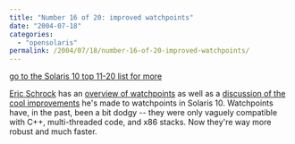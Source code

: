 ```yaml
---
title: "Number 16 of 20: improved watchpoints"
date: "2004-07-18"
categories:
  - "opensolaris"
permalink: /2004/07/18/number-16-of-20-improved-watchpoints/
---
```


[go to the Solaris 10 top 11-20 list for more](http://dtrace.org/blogs/ahl/the_solaris_10_top_11)

[Eric Schrock](http://blogs.sun.com/eschrock) has an [overview of watchpoints](http://blogs.sun.com/roller/page/eschrock/20040713#watchpoints_101) as well as a [discussion of the cool improvements](http://blogs.sun.com/roller/page/eschrock/20040717#watchpoints_features_in_solaris_10) he's made to watchpoints in Solaris 10. Watchpoints have, in the past, been a bit dodgy -- they were only vaguely compatible with C++, multi-threaded code, and x86 stacks. Now they're way more robust and much faster.
